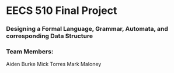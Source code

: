 # EECS 510 Final Project 
### Designing a Formal Language, Grammar, Automata, and corresponding Data Structure

### Team Members:
Aiden Burke
Mick Torres
Mark Maloney

### 

